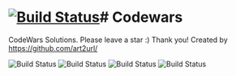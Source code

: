 # [![Build Status](https://www.codewars.com/users/art2url/badges/large)](https://www.codewars.com/users/art2url)# Codewars 

CodeWars Solutions. 
Please leave a star :) Thank you! 
Created by https://github.com/art2url/

![Build Status](https://img.shields.io/github/languages/top/art2url/Codewars?style=for-the-badge)
![Build Status](https://img.shields.io/github/languages/code-size/art2url/Codewars?style=for-the-badge)
![Build Status](https://img.shields.io/github/languages/count/art2url/Codewars?style=for-the-badge)
![Build Status](https://img.shields.io/github/last-commit/art2url/Codewars?style=for-the-badge)
